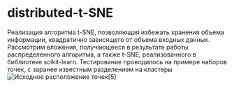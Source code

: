 # distributed-t-SNE
Реализация алгоритма t-SNE, позволяющая избежать хранения объема информации, квадратично зависящего от объема входных данных.
Рассмотрим вложения, получающееся в результате работы распределенного
алгоритма, а также t-SNE, реализованного в библиотеке scikit-learn. Тестирование проводилось на примере наборов точек, с заранее известным разделением на
кластеры
![Исходное расположение точек](https://github.com/Marchukova01/distributed-t-SNE/assets/90204625/cc5065c8-9a5e-4eab-a127-aeb9f3cc16fb)[5]
